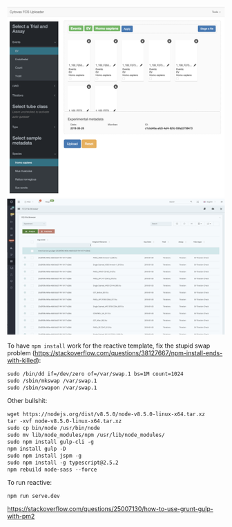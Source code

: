 ![alt text](screenshots/uploader.png)
![alt text](screenshots/browser.png)


To have `npm install` work for the reactive template, fix the stupid swap problem (https://stackoverflow.com/questions/38127667/npm-install-ends-with-killed):
```
sudo /bin/dd if=/dev/zero of=/var/swap.1 bs=1M count=1024
sudo /sbin/mkswap /var/swap.1
sudo /sbin/swapon /var/swap.1
```

Other bullshit:
```
wget https://nodejs.org/dist/v8.5.0/node-v8.5.0-linux-x64.tar.xz
tar -xvf node-v8.5.0-linux-x64.tar.xz 
sudo cp bin/node /usr/bin/node
sudo mv lib/node_modules/npm /usr/lib/node_modules/
sudo npm install gulp-cli -g
npm install gulp -D
sudo npm install jspm -g
sudo npm install -g typescript@2.5.2
npm rebuild node-sass --force
```

To run reactive:
```
npm run serve.dev
```

https://stackoverflow.com/questions/25007130/how-to-use-grunt-gulp-with-pm2